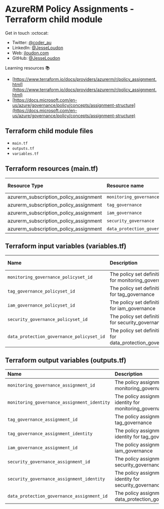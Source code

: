 # AzureRM Policy Assignments - Terraform child module

Get in touch :octocat:

* Twitter: [@coder_au](https://twitter.com/coder_au)
* LinkedIn: [@JesseLoudon](https://www.linkedin.com/in/jesseloudon/)
* Web: [jloudon.com](https://jloudon.com)
* GitHub: [@JesseLoudon](https://github.com/jesseloudon)

Learning resources :books:

* [https://www.terraform.io/docs/providers/azurerm/r/policy_assignment.html](https://www.terraform.io/docs/providers/azurerm/r/policy_assignment.html)
* [https://docs.microsoft.com/en-us/azure/governance/policy/concepts/assignment-structure](https://docs.microsoft.com/en-us/azure/governance/policy/concepts/assignment-structure)

## Terraform child module files

* `main.tf`
* `outputs.tf`
* `variables.tf`

## Terraform resources (main.tf)

| Resource Type | Resource name | Deployment Count
|:--------------|:--------------|:----------------
| azurerm_subscription_policy_assignment | `monitoring_governance` | 1
| azurerm_subscription_policy_assignment | `tag_governance` | 1
| azurerm_subscription_policy_assignment | `iam_governance` | 1
| azurerm_subscription_policy_assignment | `security_governance` | 1
| azurerm_subscription_policy_assignment | `data_protection_governance` | 1

## Terraform input variables (variables.tf)

| Name | Description | Type | Default Value
|:------|:-------------|:------|:---------
| `monitoring_governance_policyset_id` | The policy set definition id for monitoring_governance | `string` | null
| `tag_governance_policyset_id` | The policy set definition id for tag_governance | `string` | null
| `iam_governance_policyset_id` | The policy set definition id for iam_governance | `string` | null
| `security_governance_policyset_id` | The policy set definition id for security_governance | `string` | null
| `data_protection_governance_policyset_id` | The policy set definition id for data_protection_governance | `string` | null

## Terraform output variables (outputs.tf)

| Name | Description | Value
|:-------|:-----------|:----------
| `monitoring_governance_assignment_id` | The policy assignment id for monitoring_governance | azurerm_subscription_policy_assignment.monitoring_governance.id
| `monitoring_governance_assignment_identity` | The policy assignment identity for monitoring_governance | azurerm_subscription_policy_assignment.monitoring_governance.identity
| `tag_governance_assignment_id` | The policy assignment id for tag_governance | azurerm_subscription_policy_assignment.tag_governance.id
| `tag_governance_assignment_identity` | The policy assignment identity for tag_governance | azurerm_subscription_policy_assignment.tag_governance.identity
| `iam_governance_assignment_id` | The policy assignment id for iam_governance | azurerm_subscription_policy_assignment.iam_governance.id
| `security_governance_assignment_id` | The policy assignment id for security_governance | azurerm_subscription_policy_assignment.security_governance.id
| `security_governance_assignment_identity` | The policy assignment identity for security_governance | azurerm_subscription_policy_assignment.security_governance.identity
| `data_protection_governance_assignment_id` | The policy assignment id for data_protection_governance | azurerm_subscription_policy_assignment.data_protection_governance.id
